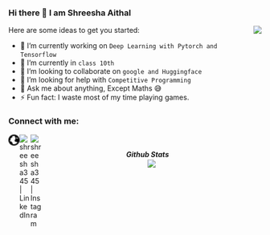 ### Hi there 👋 I am Shreesha Aithal

<!--
**shreesha345/shreesha345** is a ✨ _special_ ✨ repository because its `README.md` (this file) appears on your GitHub profile.
-->

<img align="right" src="https://i.pinimg.com/originals/18/a4/94/18a4949fc9c8067172d3b96e302e7097.gif" height="250"/>

Here are some ideas to get you started:

- 🔭 I’m currently working on `Deep Learning with Pytorch and Tensorflow`
- 🌱 I’m currently in `class 10th`
- 👯 I’m looking to collaborate on `google and Huggingface`
- 🤔 I’m looking for help with `Competitive Programming`
- 💬 Ask me about anything, Except Maths 😅
- ⚡  Fun fact: I waste most of my time playing games.

### Connect with me:
[<img align="left" alt="webpage" width="22px" src="https://raw.githubusercontent.com/iconic/open-iconic/master/svg/globe.svg" />][website]
[<img align="left" alt="shreesha345  | LinkedIn" width="22px" src="https://cdn.jsdelivr.net/npm/simple-icons@v3/icons/linkedin.svg" />][linkedin]
[<img align="left" alt="shreesha345  | Instagram" width="22px" src="https://cdn.jsdelivr.net/npm/simple-icons@v3/icons/instagram.svg" />][instagram]
<br />

<div align="center">
  <i><b>Github Stats</b></i>
  <br/>
  <img align="center" src="https://github-readme-stats.anuraghazra1.vercel.app/api?username=shreesha345&show_icons=true" />
</div>

[website]: https://mywebpage.ashish454570.now.sh/
[instagram]: https://www.instagram.com/shreesha_aithal/
[linkedin]: https://www.linkedin.com/in/shreesha-aithal-a34a7b203/
